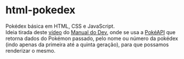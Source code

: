 # html-pokedex
Pokédex básica em HTML, CSS e JavaScript.</br>
Ideia tirada deste <a href="https://youtu.be/SjtdH3dWLa8" target="_blank" rel="noreferrer" rel="noopener">vídeo</a> do 
<a href="https://www.youtube.com/c/ManualdoDev" target="_blank" rel="noreferrer" rel="noopener">Manual do Dev</a>, onde se usa a 
<a href="https://pokeapi.co/" target="_blank" rel="noreferrer" rel="noopener">PokéAPI</a> que retorna dados do Pokémon passado, pelo nome ou número da pokédex 
(indo apenas da primeira até a quinta geração), para que possamos renderizar o mesmo.
